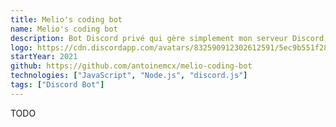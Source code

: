 ```yaml
---
title: Melio's coding bot
name: Melio's coding bot
description: Bot Discord privé qui gère simplement mon serveur Discord « Melio's coding world ».
logo: https://cdn.discordapp.com/avatars/832590912302612591/5ec9b551f283fd1440b360970b4cab06.webp?size=1024
startYear: 2021
github: https://github.com/antoinemcx/melio-coding-bot
technologies: ["JavaScript", "Node.js", "discord.js"]
tags: ["Discord Bot"]
---
```


TODO
